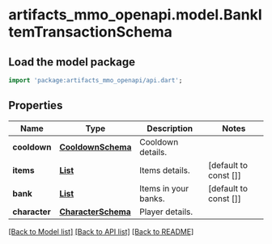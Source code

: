 # artifacts_mmo_openapi.model.BankItemTransactionSchema

## Load the model package
```dart
import 'package:artifacts_mmo_openapi/api.dart';
```

## Properties
Name | Type | Description | Notes
------------ | ------------- | ------------- | -------------
**cooldown** | [**CooldownSchema**](CooldownSchema.md) | Cooldown details. | 
**items** | [**List<SimpleItemSchema>**](SimpleItemSchema.md) | Items details. | [default to const []]
**bank** | [**List<SimpleItemSchema>**](SimpleItemSchema.md) | Items in your banks. | [default to const []]
**character** | [**CharacterSchema**](CharacterSchema.md) | Player details. | 

[[Back to Model list]](../README.md#documentation-for-models) [[Back to API list]](../README.md#documentation-for-api-endpoints) [[Back to README]](../README.md)


